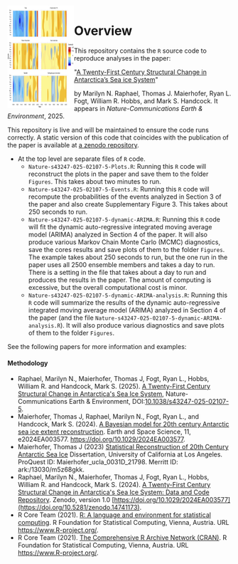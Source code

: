<img src="Figures/Figure2.png" align="left" width="150" height="230" alt="StructuralChangeInAntarcticSeaIceSystem"/>

# Overview 
This repository contains the `R` source code to reproduce analyses in the paper:

"[A Twenty-First Century Structural Change in Antarctica’s Sea ice
System](https://doi.org/10.1038/s43247-025-02107-5)"

by Marilyn N. Raphael, Thomas J. Maierhofer, Ryan L. Fogt, William R. Hobbs, and Mark S. Handcock. It appears in *Nature-Communications Earth & Environment*, 2025.

This repository is live and will be maintained to ensure the code runs correctly. A static version of this code that coincides with the publication of the paper is available at [a zenodo repository](https://doi.org/10.5281/zenodo.14741173).

* At the top level are separate files of `R` code.
   * `Nature-s43247-025-02107-5-Plots.R`: Running this `R` code will reconstruct the plots in the paper and save them to the folder `Figures`. This takes about two minutes to run.
   * `Nature-s43247-025-02107-5-Events.R`: Running this `R` code will recompute the probabilities of the events analyzed in Section 3 of the paper and also create Supplementary Figure 3. This takes about 250 seconds to run.
   * `Nature-s43247-025-02107-5-dynamic-ARIMA.R`: Running this `R` code will fit the dynamic auto-regressive integrated moving average model (ARIMA) analyzed in Section 4 of the paper. It will also produce various Markov Chain Monte Carlo (MCMC) diagnostics, save the cores results and save plots of them to the folder `Figures`. The example takes about 250 seconds to run, but the one run in the paper uses all 2500 ensemble members and takes a day to run. There is a setting in the file that takes about a day to run and produces the results in the paper. The amount of computing is excessive, but the overall computational cost is minor.
   * `Nature-s43247-025-02107-5-dynamic-ARIMA-analysis.R`: Running this `R` code will summarize the results of the dynamic auto-regressive integrated moving average model (ARIMA) analyzed in Section 4 of the paper (and the file `Nature-s43247-025-02107-5-dynamic-ARIMA-analysis.R`). It will also produce various diagnostics and save plots of them to the folder `Figures`.

See the following papers for more information and examples:

#### Methodology

* Raphael, Marilyn N., Maierhofer, Thomas J, Fogt, Ryan L., Hobbs, William R. and Handcock, Mark S. (2025). [A Twenty-First Century Structural Change in Antarctica's Sea Ice System](https://doi.org/10.1038/s43247-025-02107-5), Nature-Communications Earth & Environment, DOI:[10.1038/s43247-025-02107-5](https://doi.org/10.1038/s43247-025-02107-5).
* Maierhofer, Thomas J, Raphael, Marilyn N., Fogt, Ryan L., and Handcock, Mark S. (2024). [A Bayesian model for 20th century Antarctic sea ice extent reconstruction](https://doi.org/10.1029/2024EA003577). Earth and Space Science, 11, e2024EA003577. https://doi.org/10.1029/2024EA003577.
* Maierhofer, Thomas J (2023) [Statistical Reconstruction of 20th Century Antarctic Sea Ice](https://escholarship.org/uc/item/33m3c3mn)
  Dissertation, University of California at Los Angeles. ProQuest ID: Maierhofer_ucla_0031D_21798. Merritt ID: ark:/13030/m5z68gkk.
* Raphael, Marilyn N., Maierhofer, Thomas J, Fogt, Ryan L., Hobbs, William R. and Handcock, Mark S. (2024). [A Twenty-First Century Structural Change in Antarctica's Sea Ice System: Data and Code Repository](https://doi.org/10.5281/zenodo.14741173). Zenodo, version 1.0 [https://doi.org/10.1029/2024EA003577](https://doi.org/10.5281/zenodo.14741173).
* R Core Team (2021). [R: A language and environment for statistical computing](https://www.R-project.org/). R Foundation for Statistical Computing, Vienna, Austria. URL https://www.R-project.org/.
* R Core Team (2021). [The Comprehensive R Archive Network (CRAN)](https://www.R-project.org/). R Foundation for Statistical Computing, Vienna, Austria. URL https://www.R-project.org/.
